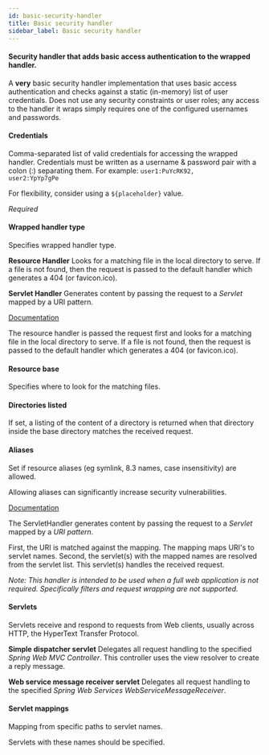 ```yaml
---
id: basic-security-handler
title: Basic security handler
sidebar_label: Basic security handler
---
```

#### Security handler that adds basic access authentication to the wrapped handler.
A <b>very</b> basic security handler implementation that uses basic access authentication and checks against a static (in-memory) list of user credentials. Does not use any security constraints or user roles; any access to the handler it wraps simply requires one of the configured usernames and passwords.

#### Credentials
Comma-separated list of valid credentials for accessing the wrapped handler. Credentials must be written as a username & password pair with a colon (:) separating them. For example: <code>user1:PuYcRK92, user2:YpYp7gPe</code>

For flexibility, consider using a <code>${placeholder}</code> value.

<i>Required</i>

#### Wrapped handler type
Specifies wrapped handler type.

<b>Resource Handler</b>
Looks for a matching file in the local directory to serve. If a file is not found, then the request is passed to the default handler which generates a 404 (or favicon.ico). 

<b>Servlet Handler</b> 
Generates content by passing the request to a <i>Servlet</i> mapped by a URI pattern.


<a href="http://wiki.eclipse.org/Jetty/Reference/Jetty_Architecture#Handlers" target="_blank">Documentation</a>

The resource handler is passed the request first and looks for a matching file in the local directory to serve. If a file is not found, then the request is passed to the default handler which generates a 404 (or favicon.ico). 

#### Resource base
Specifies where to look for the matching files.

#### Directories listed
If set, a listing of the content of a directory is returned when that directory inside the base directory matches the received request.

#### Aliases
Set if resource aliases (eg symlink, 8.3 names, case insensitivity) are allowed.

Allowing aliases can significantly increase security vulnerabilities. 


<a href="http://wiki.eclipse.org/Jetty/Reference/Jetty_Architecture#Servlets" target="_blank">Documentation</a>

The ServletHandler generates content by passing the request to a <i>Servlet</i> mapped by a <i>URI pattern</i>. 

First, the URI is matched against the mapping. The mapping maps URI's to servlet names. 
Second, the servlet(s) with the mapped names are resolved from the servlet list. This servlet(s) handles the received request.

<i>Note:
This handler is intended to be used when a full web application is not required. Specifically filters and request wrapping are not supported.</i>

#### Servlets
Servlets receive and respond to requests from Web clients, usually across HTTP, the HyperText Transfer Protocol.

<b>Simple dispatcher servlet</b>
Delegates all request handling to the specified <i>Spring Web MVC Controller</i>. This controller uses the view resolver to create a reply message. 

<b>Web service message receiver servlet</b>
Delegates all request handling to the specified <i>Spring Web Services WebServiceMessageReceiver</i>.

#### Servlet mappings
Mapping from specific paths to servlet names. 

Servlets with these names should be specified.

